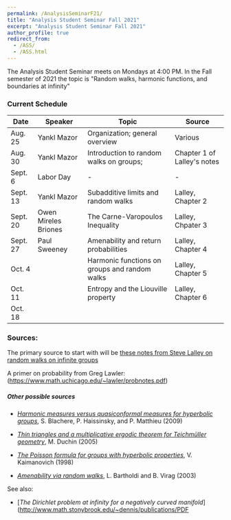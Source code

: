 ```yaml
---
permalink: /AnalysisSeminarF21/
title: "Analysis Student Seminar Fall 2021"
excerpt: "Analysis Student Seminar Fall 2021"
author_profile: true
redirect_from: 
  - /ASS/
  - /ASS.html
---
```


The Analysis Student Seminar meets on Mondays at 4:00 PM. In the Fall semester of 2021 the topic is "Random walks, harmonic functions, and boundaries at infinity"

### Current Schedule

| Date | Speaker | Topic | Source
--- | --- | --- | ---
| Aug. 25 | Yankl Mazor | Organization; general overview | Various
| Aug. 30  | Yankl Mazor | Introduction to random walks on groups; | Chapter 1 of Lalley's notes
| Sept. 6 | Labor Day | - | -
| Sept. 13 | Yankl Mazor | Subadditive limits and random walks | Lalley, Chapter 2
| Sept. 20 | Owen Mireles Briones | The Carne-Varopoulos Inequality | Lalley, Chpater 3
| Sept. 27 | Paul Sweeney | Amenability and return probabilities | Lalley, Chapter 4
| Oct. 4 | | Harmonic functions on groups and random walks | Lalley, Chapter 5
| Oct. 11 | | Entropy and the Liouville property | Lalley, Chapter 6
| Oct. 18 | | |



### Sources:

The primary source to start with will be [these notes from Steve Lalley on random walks on infinite groups](https://sites.math.northwestern.edu/~auffing/SNAP/rw-northwestern.pdf)

A primer on probability from Greg Lawler: (https://www.math.uchicago.edu/~lawler/probnotes.pdf)


##### Other possible sources


- [_Harmonic measures versus quasiconformal measures for hyperbolic groups_](https://hal.archives-ouvertes.fr/hal-00290127v2/document), S. Blachere, P. Haissinsky, and P. Matthieu (2009)

- [_Thin triangles and a multiplicative ergodic theorem for Teichmüller geometry_](https://arxiv.org/abs/math/0508046), M. Duchin (2005)

- [_The Poisson formula for groups with hyperbolic properties_](https://arxiv.org/abs/math/9802132),  V. Kaimanovich (1998)

- [_Amenability via random walks_](https://arxiv.org/abs/math/0305262), L. Bartholdi and B. Virag (2003)

See also:

- [_The Dirichlet problem at infinity for a negatively curved manifold_](http://www.math.stonybrook.edu/~dennis/publications/PDF